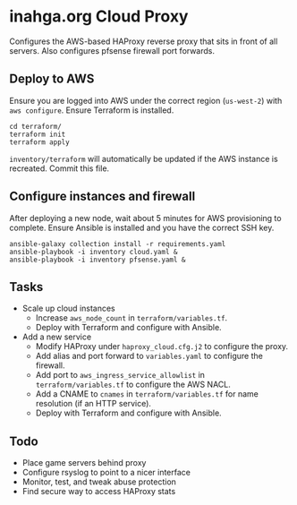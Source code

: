 # inahga.org Cloud Proxy

Configures the AWS-based HAProxy reverse proxy that sits in front of all servers. Also configures pfsense firewall port forwards.

## Deploy to AWS
Ensure you are logged into AWS under the correct region (`us-west-2`) with `aws configure`. Ensure Terraform is installed.
```
cd terraform/
terraform init
terraform apply
```

`inventory/terraform` will automatically be updated if the AWS instance is recreated. Commit this file.

## Configure instances and firewall
After deploying a new node, wait about 5 minutes for AWS provisioning to complete. Ensure Ansible is installed and you have the correct SSH key.
```
ansible-galaxy collection install -r requirements.yaml
ansible-playbook -i inventory cloud.yaml &
ansible-playbook -i inventory pfsense.yaml &
```

## Tasks
- Scale up cloud instances
    - Increase `aws_node_count` in `terraform/variables.tf`.
    - Deploy with Terraform and configure with Ansible.
- Add a new service
    - Modify HAProxy under `haproxy_cloud.cfg.j2` to configure the proxy.
    - Add alias and port forward to `variables.yaml` to configure the firewall.
    - Add port to `aws_ingress_service_allowlist` in `terraform/variables.tf` to configure the AWS NACL.
    - Add a CNAME to `cnames` in `terraform/variables.tf` for name resolution (if an HTTP service).
    - Deploy with Terraform and configure with Ansible.

## Todo
- Place game servers behind proxy
- Configure rsyslog to point to a nicer interface
- Monitor, test, and tweak abuse protection
- Find secure way to access HAProxy stats
